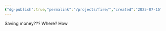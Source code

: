 ```yaml
---
{"dg-publish":true,"permalink":"/projects/fire/","created":"2025-07-15T14:23:33.870+03:00","updated":"2025-07-15T14:24:03.310+03:00"}
---
```



Saving money???
Where? How
